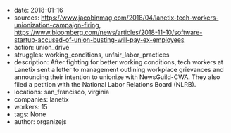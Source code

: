 - date: 2018-01-16
- sources: https://www.jacobinmag.com/2018/04/lanetix-tech-workers-unionization-campaign-firing, https://www.bloomberg.com/news/articles/2018-11-10/software-startup-accused-of-union-busting-will-pay-ex-employees
- action: union_drive
- struggles: working_conditions, unfair_labor_practices
- description: After fighting for better working conditions, tech workers at Lanetix sent a letter to management outlining workplace grievances and announcing their intention to unionize with NewsGuild-CWA. They also filed a petition with the National Labor Relations Board (NLRB).
- locations: san_francisco, virginia
- companies: lanetix
- workers: 15
- tags: None
- author: organizejs
